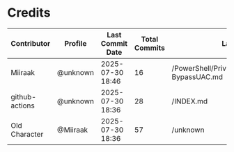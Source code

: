 # Credits

| Contributor | Profile | Last Commit Date | Total Commits | Last Description/Path |
|-------------|---------|------------------|----------------|-------------------------|
| Miiraak | @unknown | 2025-07-30 18:46 | 16 | /PowerShell/PrivilegeEscalation/UACBypass/Invoke-BypassUAC.md |
| github-actions | @unknown | 2025-07-30 18:36 | 28 | /INDEX.md |
| Old Character | @Miiraak | 2025-07-30 18:36 | 57 | /unknown |

<!-- This file is automatically updated by workflow. Additions will appear below. -->
